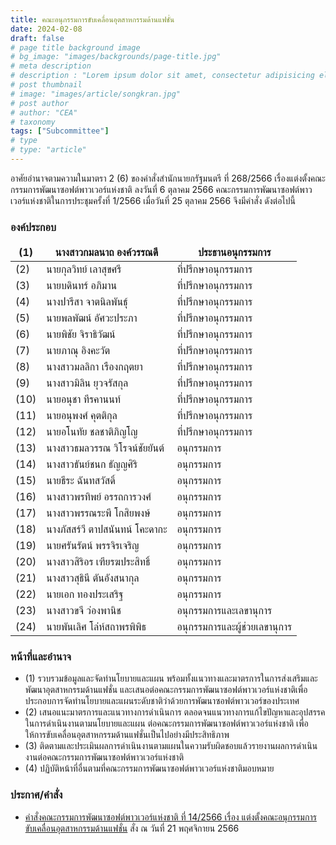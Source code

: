 ```yaml
---
title: คณะอนุกรรมการขับเคลื่อนอุตสาหกรรมด้านแฟชั่น
date: 2024-02-08
draft: false
# page title background image
# bg_image: "images/backgrounds/page-title.jpg"
# meta description
# description : "Lorem ipsum dolor sit amet, consectetur adipisicing elit, sed do eiusmod tempor incididunt ut labore. dolore magna aliqua. Ut enim ad minim veniam, quis nostrud."
# post thumbnail
# image: "images/article/songkran.jpg"
# post author
# author: "CEA"
# taxonomy
tags: ["Subcommittee"]
# type
# type: "article"
---
```


<style>
  td, th { border: none!important; }
</style>

อาศัยอำนาจตามความในมาตรา 2 (6) ของคำสั่งสำนักนายกรัฐมนตรี ที่ 268/2566 เรื่องแต่งตั้งคณะกรรมการพัฒนาซอฟต์พาวเวอร์แห่งชาติ ลงวันที่ 6 ตุลาคม 2566 คณะกรรมการพัฒนาซอฟต์พาวเวอร์แห่งชาติในการประชุมครั้งที่ 1/2566 เมื่อวันที่ 25 ตุลาคม 2566 จึงมีคำสั่ง ดังต่อไปนี้

### องค์ประกอบ

| (1) | นางสาวกมลนาถ องค์วรรณดี | ประธานอนุกรรมการ |
| --- | --- | --- |
| (2) | นายกุลวิทย์ เลาสุขศรี | ที่ปรึกษาอนุกรรมการ |
| (3) | นายบดินทร์ อภิมาน | ที่ปรึกษาอนุกรรมการ |
| (4) | นางปารีสา จาตนิลพันธุ์ | ที่ปรึกษาอนุกรรมการ |
| (5) | นายพลพัฒน์ อัศวะประภา | ที่ปรึกษาอนุกรรมการ |
| (6) | นายพิชัย จิราธิวัฒน์ | ที่ปรึกษาอนุกรรมการ |
| (7) | นายภาณุ อิงคะวัต | ที่ปรึกษาอนุกรรมการ |
| (8) | นางสาวมลลิกา เรืองกฤตยา | ที่ปรึกษาอนุกรรมการ |
| (9) | นางสาวมิลิน ยุวจรัสกุล | ที่ปรึกษาอนุกรรมการ |
| (10) | นายอนุชา ทีรคานนท์ | ที่ปรึกษาอนุกรรมการ |
| (11) | นายอนุพงศ์ คุตติกุล | ที่ปรึกษาอนุกรรมการ |
| (12) | นายอโนทัย ชลชาติภิญโญ | ที่ปรึกษาอนุกรรมการ |
| (13) | นางสาวธมลวรรณ วิโรจน์ชัยยันต์ | อนุกรรมการ |
| (14) | นางสาวธันย์ชนก ธัญญศิริ | อนุกรรมการ |
| (15) | นายธีระ ฉันทสวัสดิ์ | อนุกรรมการ |
| (16) | นางสาวพรทิพย์ อรรถการวงศ์ | อนุกรรมการ |
| (17) | นางสาวพรรณระพี โกสิยพงษ์ | อนุกรรมการ |
| (18) | นางภัสสร์วี ตาปสนันทน์ โคะดากะ | อนุกรรมการ |
| (19) | นายศรันรัตน์ พรรจิรเจริญ | อนุกรรมการ |
| (20) | นางสาวสิริอร เฑียรฆประสิทธิ์ | อนุกรรมการ |
| (21) | นางสาวสุธินี ตันอังสนากุล | อนุกรรมการ |
| (22) | นายเอก ทองประเสริฐ | อนุกรรมการ |
| (23) | นางสาวขจี ว่องพานิช | อนุกรรมการและเลขานุการ |
| (24) | นายพันเลิศ โล่ห์สถาพรพิพิธ | อนุกรรมการและผู้ช่วยเลขานุการ |

### หน้าที่และอำนาจ

* (1) รวบรวมข้อมูลและจัดทำนโยบายและแผน พร้อมทั้งแนวทางและมาตรการในการส่งเสริมและพัฒนาอุตสาหกรรมด้านแฟชั่น และเสนอต่อคณะกรรมการพัฒนาซอฟต์พาวเวอร์แห่งชาติเพื่อประกอบการจัดทำนโยบายและแผนระดับชาติว่าด้วยการพัฒนาซอฟต์พาวเวอร์ของประเทศ
* (2) เสนอแนะมาตรการและแนวทางการดำเนินการ ตลอดจนแนวทางการแก้ไขปัญหาและอุปสรรคในการดำเนินงานตามนโยบายและแผน ต่อคณะกรรมการพัฒนาซอฟต์พาวเวอร์แห่งชาติ เพื่อให้การขับเคลื่อนอุตสาหกรรมด้านแฟชั่นเป็นไปอย่างมีประสิทธิภาพ
* (3) ติดตามและประเมินผลการดำเนินงานตามแผนในความรับผิดชอบแล้วรายงานผลการดำเนินงานต่อคณะกรรมการพัฒนาซอฟต์พาวเวอร์แห่งชาติ
* (4) ปฏิบัติหน้าที่อื่นตามที่คณะกรรมการพัฒนาซอฟต์พาวเวอร์แห่งชาติมอบหมาย

### ประกาศ/คำสั่ง

* [คำสั่งคณะกรรมการพัฒนาซอฟต์พาวเวอร์แห่งชาติ ที่ 14/2566 เรื่อง แต่งตั้งคณะอนุกรรมการขับเคลื่อนอุตสาหกรรมด้านแฟชั่น](</files/คำสั่งแต่งตั้งที่ 14-2566  คณะอนุฯ แฟชั่น.pdf>) สั่ง ณ วันที่ 21 พฤศจิกายน 2566

